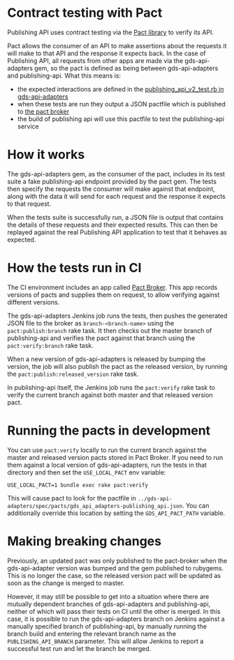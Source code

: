 # Contract testing with Pact

Publishing API uses contract testing via the [Pact library][pact] to verify its
API.

Pact allows the consumer of an API to make assertions about the requests it will
make to that API and the response it expects back. In the case of Publishing
API, all requests from other apps are made via the gds-api-adapters gem, so
the pact is defined as being between gds-api-adapters and publishing-api.
What this means is:

- the expected interactions are defined in the [publishing_api_v2_test.rb in
  gds-api-adapters][gds-api-adapters-publishing-api-tests]
- when these tests are run they output a JSON pactfile which is published to
  [the pact broker][pact-broker]
- the build of publishing api will use this pactfile to test the publishing-api
  service


# How it works

The gds-api-adapters gem, as the consumer of the pact, includes in its test
suite a fake publishing-api endpoint provided by the pact gem. The tests then
specify the requests the consumer will make against that endpoint, along with
the data it will send for each request and the response it expects to that
request.

When the tests suite is successfully run, a JSON file is output that contains
the details of these requests and their expected results. This can then be
replayed against the real Publishing API application to test that it behaves as
expected.


# How the tests run in CI

The CI environment includes an app called [Pact Broker][pact-broker]. This app
records versions of pacts and supplies them on request, to allow verifying
against different versions.

The gds-api-adapters Jenkins job runs the tests, then pushes the generated JSON
file to the broker as `branch-<branch-name>` using the `pact:publish:branch`
rake task. It then checks out the master branch of publishing-api and verifies
the pact against that branch using the `pact:verify:branch` rake task.

When a new version of gds-api-adapters is released by bumping the version, the
job will also publish the pact as the released version, by running the
`pact:publish:released_version` rake task.

In publishing-api itself, the Jenkins job runs the `pact:verify` rake task to
verify the current branch against both master and that released version pact.


# Running the pacts in development

You can use `pact:verify` locally to run the current branch against the master
and released version pacts stored in Pact Broker. If you need to run them
against a local version of gds-api-adapters, run the tests in that directory
and then set the `USE_LOCAL_PACT` env variable:

    USE_LOCAL_PACT=1 bundle exec rake pact:verify

This will cause pact to look for the pactfile in
`../gds-api-adapters/spec/pacts/gds_api_adapters-publishing_api.json`. You can
additionally override this location by setting the `GDS_API_PACT_PATH` variable.


# Making breaking changes

Previously, an updated pact was only published to the pact-broker when the
gds-api-adapter version was bumped and the gem published to rubygems. This is
no longer the case, so the released version pact will be updated as soon as the
change is merged to master.

However, it may still be possible to get into a situation where there are
mutually dependent branches of gds-api-adapters and publishing-api, neither of
which will pass their tests on CI until the other is merged. In this case, it is
possible to run the gds-api-adapters branch on Jenkins against a manually
specified branch of publishing-api, by manually running the branch build and
entering the relevant branch name as the `PUBLISHING_API_BRANCH` parameter.
This will allow Jenkins to report a successful test run and let the branch be
merged.


[pact]: https://github.com/realestate-com-au/pact
[gds-api-adapters-publishing-api-tests]: https://github.com/alphagov/gds-api-adapters/blob/master/test/publishing_api_v2_test.rb
[pact-broker]: https://pact-broker.cloudapps.digital/
